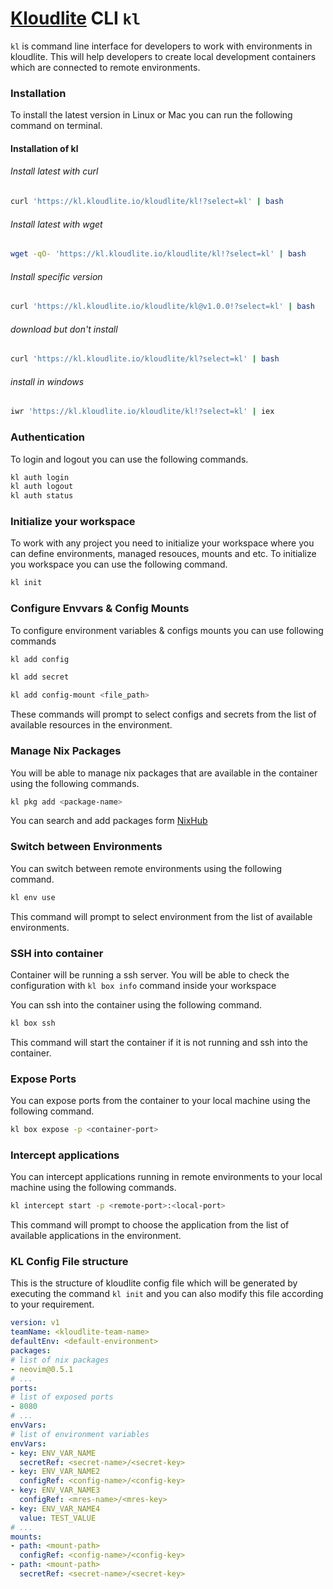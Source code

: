 # [Kloudlite](https://github.com/kloudlite/kloudlite) CLI `kl`

`kl` is command line interface for developers to work with environments in kloudlite. This will help developers to create
local development containers which are connected to remote environments.

### Installation

To install the latest version in Linux or Mac you can run the following command on terminal.

#### Installation of kl

###### Install latest with curl
```sh
curl 'https://kl.kloudlite.io/kloudlite/kl!?select=kl' | bash
```

###### Install latest with wget

```sh
wget -qO- 'https://kl.kloudlite.io/kloudlite/kl!?select=kl' | bash
```

###### Install specific version
```sh
curl 'https://kl.kloudlite.io/kloudlite/kl@v1.0.0!?select=kl' | bash
```

###### download but don't install
```sh
curl 'https://kl.kloudlite.io/kloudlite/kl?select=kl' | bash
```

###### install in windows
```sh
iwr 'https://kl.kloudlite.io/kloudlite/kl!?select=kl' | iex
```

### Authentication

To login and logout you can use the following commands.

```sh
kl auth login
kl auth logout
kl auth status
```

### Initialize your workspace
To work with any project you need to initialize your workspace where you can define 
environments, managed resouces, mounts and etc.
To initialize you workspace you can use the following command.
```sh
kl init
```

### Configure Envvars & Config Mounts
To configure environment variables & configs mounts you can use following commands
```sh
kl add config
```

```sh
kl add secret
```

```sh
kl add config-mount <file_path>
```
These commands will prompt to select configs and secrets from the list of available resources in the environment.

### Manage Nix Packages
You will be able to manage nix packages that are available in the container using the following commands.
```sh
kl pkg add <package-name>
```
You can search and add packages form [NixHub](https://www.nixhub.io/)

### Switch between Environments
You can switch between remote environments using the following command.
```sh
kl env use
```
This command will prompt to select environment from the list of available environments.

### SSH into container
Container will be running a ssh server. You will be able to check the configuration with `kl box info` command
inside your workspace

You can ssh into the container using the following command.
```sh
kl box ssh
```
This command will start the container if it is not running and ssh into the container.

### Expose Ports
You can expose ports from the container to your local machine using the following command.
```sh
kl box expose -p <container-port>
```

### Intercept applications
You can intercept applications running in remote environments to your local machine using the following commands.
```sh
kl intercept start -p <remote-port>:<local-port>
```
This command will prompt to choose the application from the list of available applications in the environment.


### KL Config File structure
This is the structure of kloudlite config file which will be generated by executing the command `kl init` and 
you can also modify this file according to your requirement.
```yaml
version: v1
teamName: <kloudlite-team-name>
defaultEnv: <default-environment>
packages:
# list of nix packages
- neovim@0.5.1
# ...
ports:
# list of exposed ports
- 8080
# ...
envVars:
# list of environment variables
envVars:
- key: ENV_VAR_NAME
  secretRef: <secret-name>/<secret-key>
- key: ENV_VAR_NAME2
  configRef: <config-name>/<config-key>
- key: ENV_VAR_NAME3
  configRef: <mres-name>/<mres-key>
- key: ENV_VAR_NAME4
  value: TEST_VALUE
# ...
mounts:
- path: <mount-path>
  configRef: <config-name>/<config-key>
- path: <mount-path>
  secretRef: <secret-name>/<secret-key>
```
